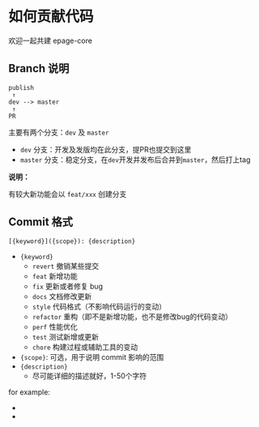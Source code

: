 # 如何贡献代码

欢迎一起共建 epage-core

## Branch 说明

```
publish
 ↑
dev --> master
 ↑
PR
```

主要有两个分支：`dev` 及 `master`

- `dev` 分支：开发及发版均在此分支，提PR也提交到这里
- `master` 分支：稳定分支，在`dev`开发并发布后合并到`master`，然后打上tag

**说明：**

有较大新功能会以 `feat/xxx` 创建分支

## Commit 格式

```
[{keyword}]({scope}): {description}
```

- `{keyword}`
  - `revert` 撤销某些提交
  - `feat` 新增功能
  - `fix` 更新或者修复 bug
  - `docs` 文档修改更新
  - `style` 代码格式（不影响代码运行的变动）
  - `refactor` 重构（即不是新增功能，也不是修改bug的代码变动）
  - `perf` 性能优化
  - `test` 测试新增或更新
  - `chore` 构建过程或辅助工具的变动
- `{scope}`: 可选，用于说明 commit 影响的范围
- `{description}`
  - 尽可能详细的描述就好，1-50个字符

for example:

- [feat]: 新增富文本widget
- [fix]: 修复下拉框展开后点击空白不消失


